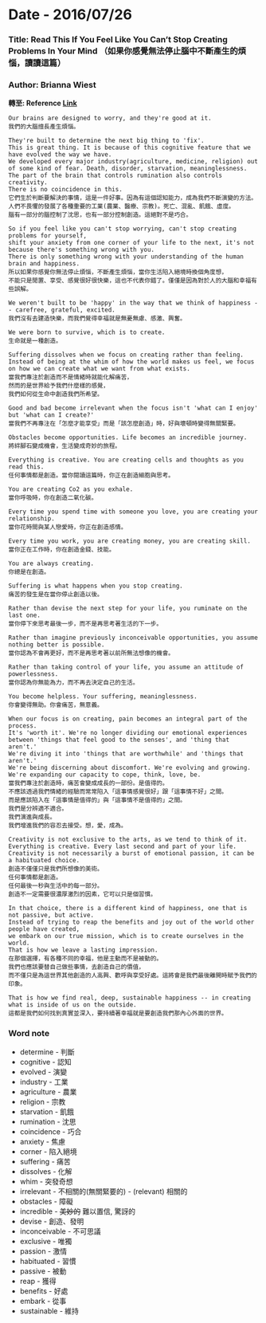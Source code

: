 # Date - 2016/07/26

### Title: Read This If You Feel Like You Can’t Stop Creating Problems In Your Mind （如果你感覺無法停止腦中不斷產生的煩惱，讀讀這篇）

### Author: Brianna Wiest


**轉至: Reference [Link](https://medium.com/personal-growth/read-this-if-you-feel-like-you-cant-stop-creating-problems-in-your-mind-d137a36201a7#.tqnk2mjfi)**

```
Our brains are designed to worry, and they're good at it.
我們的大腦擅長產生煩惱。

They're built to determine the next big thing to 'fix'.
This is great thing. It is because of this cognitive feature that we have evolved the way we have.
We developed every major industry(agriculture, medicine, religion) out of some kind of fear. Death, disorder, starvation, meaninglessness.
The part of the brain that controls rumination also controls creativity.
There is no coincidence in this.
它們生於判斷要解決的事情，這是一件好事。因為有這個認知能力，成為我們不斷演變的方法。
人們不畏懼的發展了各種重要的工業(農業、醫療、宗教)。死亡、混亂、飢餓、虛度。
腦有一部分的腦控制了沈思，也有一部分控制創造。這絕對不是巧合。

So if you feel like you can't stop worrying, can't stop creating problems for yourself,
shift your anxiety from one corner of your life to the next, it's not because there's something wrong with you.
There is only something wrong with your understanding of the human brain and happiness.
所以如果你感覺你無法停止煩惱，不斷產生煩惱，當你生活陷入絕境時換個角度想，
不能只是閒置、享受、感覺很好很快樂，這也不代表你錯了。僅僅是因為對於人的大腦和幸福有些誤解。

We weren't built to be 'happy' in the way that we think of happiness -- carefree, grateful, excited.
我們沒有去建造快樂，而我們覺得幸福就是無憂無慮、感激、興奮。

We were born to survive, which is to create.
生命就是一種創造。

Suffering dissolves when we focus on creating rather than feeling.
Instead of being at the whim of how the world makes us feel, we focus on how we can create what we want from what exists.
當我們專注於創造而不是情緒時就能化解痛苦，
然而的是世界給予我們什麼樣的感覺，
我們如何從生命中創造我們所希望。

Good and bad become irrelevant when the focus isn't 'what can I enjoy' but 'what can I create?'
當我們不再專注在「怎麼才能享受」而是「該怎麼創造」時，好與壞頓時變得無關緊要。

Obstacles become opportunities. Life becomes an incredible journey.
將絆腳石變成機會，生活變成奇妙的旅程。

Everything is creative. You are creating cells and thoughts as you read this.
任何事情都是創造。當你閱讀這篇時，你正在創造細胞與思考。

You are creating Co2 as you exhale.
當你呼吸時，你在創造二氧化碳。

Every time you spend time with someone you love, you are creating your relationship.
當你花時間與某人戀愛時，你正在創造感情。

Every time you work, you are creating money, you are creating skill.
當你正在工作時，你在創造金錢、技能。

You are always creating.
你總是在創造。

Suffering is what happens when you stop creating.
痛苦的發生是在當你停止創造以後。

Rather than devise the next step for your life, you ruminate on the last one.
當你停下來思考最後一步，而不是再思考著生活的下一步。

Rather than imagine previously inconceivable opportunities, you assume nothing better is possible.
當你認為不會再更好，而不是再思考著以前所無法想像的機會。

Rather than taking control of your life, you assume an attitude of powerlessness.
當你認為你無能為力，而不再去決定自己的生活。

You become helpless. Your suffering, meaninglessness.
你會變得無助。你會痛苦，無意義。

When our focus is on creating, pain becomes an integral part of the process.
It's 'worth it'. We're no longer dividing our emotional experiences between 'things that feel good to the senses', and 'thing that aren't.'
We're diving it into 'things that are worthwhile' and 'things that aren't.'
We're being discerning about discomfort. We're evolving and growing.
We're expanding our capacity to cope, think, love, be.
當我們專注於創造時，痛苦會變成成長的一部份。是值得的。
不應該透過我們情緒的經驗而常常陷入「這事情感覺很好」跟「這事情不好」之間。
而是應該陷入在「這事情是值得的」與「這事情不是值得的」之間。
我們是分辨適不適合。
我們演進與成長。
我們增進我們的容忍去接受。想，愛，成為。

Creativity is not exclusive to the arts, as we tend to think of it.
Everything is creative. Every last second and part of your life.
Creativity is not necessarily a burst of emotional passion, it can be a habituated choice.
創造不僅僅只是我們所想像的美術。
任何事情都是創造。
任何最後一秒與生活中的每一部分。
創造不一定需要很濃厚激烈的因素，它可以只是個習慣。

In that choice, there is a different kind of happiness, one that is not passive, but active.
Instead of trying to reap the benefits and joy out of the world other people have created,
we embark on our true mission, which is to create ourselves in the world.
That is how we leave a lasting impression.
在那個選擇，有各種不同的幸福，他是主動而不是被動的。
我們也應該要替自己做些事情，去創造自己的價值，
而不僅只是為這世界其他創造的人高興、歡呼與享受好處。這將會是我們最後離開時賦予我們的印象。

That is how we find real, deep, sustainable happiness -- in creating what is inside of us on the outside.
這都是我們如何找到真實並深入，要持續著幸福就是要創造我們那內心外面的世界。
```

### Word note

* determine - 判斷
* cognitive - 認知
* evolved - 演變
* industry - 工業
* agriculture - 農業
* religion - 宗教
* starvation - 飢餓
* rumination - 沈思
* coincidence - 巧合
* anxiety - 焦慮
* corner - 陷入絕境
* suffering - 痛苦
* dissolves - 化解
* whim - 突發奇想
* irrelevant - 不相關的(無關緊要的) - (relevant) 相關的
* obstacles - 障礙
* incredible - ~~美妙的~~ 難以置信, 驚訝的
* devise - 創造、發明
* inconceivable - 不可思議
* exclusive - 唯獨
* passion - 激情
* habituated - 習慣
* passive - 被動
* reap - 獲得
* benefits - 好處
* embark - 從事
* sustainable - 維持
